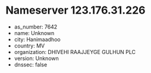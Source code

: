 # Nameserver 123.176.31.226

* as_number: 7642
* name: Unknown
* city: Hanimaadhoo
* country: MV
* organization: DHIVEHI RAAJJEYGE GULHUN PLC
* version: Unknown
* dnssec: false
